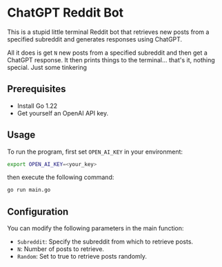 # ChatGPT Reddit Bot

This is a stupid little terminal Reddit bot that retrieves
new posts from a specified subreddit and generates responses using ChatGPT.

All it does is get `N` new posts from a specified subreddit and then get a ChatGPT response.
It then prints things to the terminal... that's it, nothing special. Just some tinkering

## Prerequisites

- Install Go 1.22
- Get yourself an OpenAI API key.

## Usage

To run the program, first set `OPEN_AI_KEY` in your environment:

```bash
export OPEN_AI_KEY=<your_key>
```

then execute the following command:

```bash
go run main.go
```

## Configuration

You can modify the following parameters in the main function:

- `Subreddit`: Specify the subreddit from which to retrieve posts.
- `N`: Number of posts to retrieve.
- `Random`: Set to true to retrieve posts randomly.
